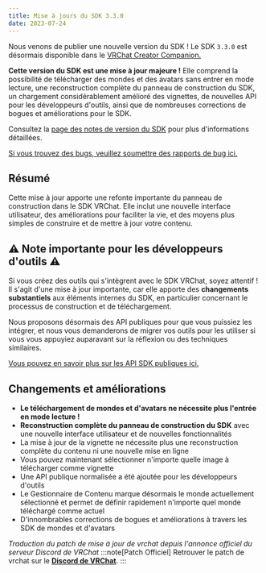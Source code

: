 ```yaml
---
title: Mise à jours du SDK 3.3.0
date: 2023-07-24
---
```


Nous venons de publier une nouvelle version du SDK ! Le SDK `3.3.0` est désormais disponible dans le [VRChat Creator Companion.](https://vcc.docs.vrchat.com/)

**Cette version du SDK est une mise à jour majeure !** Elle comprend la possibilité de télécharger des mondes et des avatars sans entrer en mode lecture, une reconstruction complète du panneau de construction du SDK, un chargement considérablement amélioré des vignettes, de nouvelles API pour les développeurs d'outils, ainsi que de nombreuses corrections de bogues et améliorations pour le SDK.

Consultez la [page des notes de version du SDK](https://creators.vrchat.com/releases/release-3-3-0/) pour plus d'informations détaillées.

[Si vous trouvez des bugs, veuillez soumettre des rapports de bug ici.](<https://feedback.vrchat.com/sdk-bug-reports>)

## Résumé

Cette mise à jour apporte une refonte importante du panneau de construction dans le SDK VRChat. Elle inclut une nouvelle interface utilisateur, des améliorations pour faciliter la vie, et des moyens plus simples de construire et de mettre à jour votre contenu.

## ⚠️ Note importante pour les développeurs d'outils ⚠️ 

Si vous créez des outils qui s'intègrent avec le SDK VRChat, soyez attentif ! Il s'agit d'une mise à jour importante, car elle apporte des **changements substantiels** aux éléments internes du SDK, en particulier concernant le processus de construction et de téléchargement.

Nous proposons désormais des API publiques pour que vous puissiez les intégrer, et nous vous demanderons de migrer vos outils pour les utiliser si vous vous appuyiez auparavant sur la réflexion ou des techniques similaires.

[Vous pouvez en savoir plus sur les API SDK publiques ici.](</../sdk/public-sdk-api/>)

## Changements et améliorations

- **Le téléchargement de mondes et d'avatars ne nécessite plus l'entrée en mode lecture !**
- **Reconstruction complète du panneau de construction du SDK** avec une nouvelle interface utilisateur et de nouvelles fonctionnalités
- La mise à jour de la vignette ne nécessite plus une reconstruction complète du contenu ni une nouvelle mise en ligne
- Vous pouvez maintenant sélectionner n'importe quelle image à télécharger comme vignette
- Une API publique normalisée a été ajoutée pour les développeurs d'outils
- Le Gestionnaire de Contenu marque désormais le monde actuellement sélectionné et permet de définir rapidement n'importe quel monde téléchargé comme actuel
- D'innombrables corrections de bogues et améliorations à travers les SDK de mondes et d'avatars

*Traduction du patch de mise à jour de vrchat depuis l'annonce officiel du serveur Discord de VRChat*
:::note[Patch Officiel]
Retrouver le patch de vrchat sur le [**Discord de VRChat**](https://discord.gg/vrchat).
:::